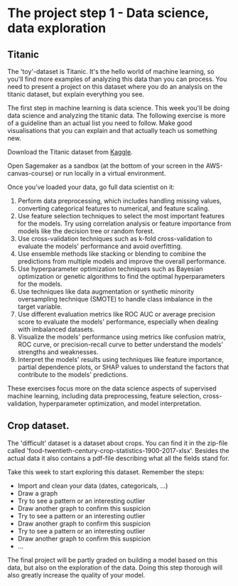 
# The project step 1 - Data science, data exploration

## Titanic

The 'toy'-dataset is Titanic. It's the hello world of machine learning, so you'll find more examples of analyzing this data than you can process. You need to present a project on this dataset where you do an analysis on the titanic dataset, but explain everything you see.

The first step in machine learning is data science. This week you'll be doing data science and analyzing the titanic data. The following exercise is more of a guideline than an actual list you need to follow. Make good visualisations that you can explain and that actually teach us something new.

Download the Titanic dataset from [Kaggle](https://www.kaggle.com/datasets/vinicius150987/titanic3).

Open Sagemaker as a sandbox (at the bottom of your screen in the AWS-canvas-course) or run locally in a virtual environment.

Once you’ve loaded your data, go full data scientist on it:
1.	Perform data preprocessing, which includes handling missing values, converting categorical features to numerical, and feature scaling.
2.	Use feature selection techniques to select the most important features for the models. Try using correlation analysis or feature importance from models like the decision tree or random forest.
3.	Use cross-validation techniques such as k-fold cross-validation to evaluate the models' performance and avoid overfitting.
4.	Use ensemble methods like stacking or blending to combine the predictions from multiple models and improve the overall performance.
5.	Use hyperparameter optimization techniques such as Bayesian optimization or genetic algorithms to find the optimal hyperparameters for the models.
6.	Use techniques like data augmentation or synthetic minority oversampling technique (SMOTE) to handle class imbalance in the target variable.
7.	Use different evaluation metrics like ROC AUC or average precision score to evaluate the models' performance, especially when dealing with imbalanced datasets.
8.	Visualize the models' performance using metrics like confusion matrix, ROC curve, or precision-recall curve to better understand the models' strengths and weaknesses.
9.	Interpret the models' results using techniques like feature importance, partial dependence plots, or SHAP values to understand the factors that contribute to the models' predictions.

These exercises focus more on the data science aspects of supervised machine learning, including data preprocessing, feature selection, cross-validation, hyperparameter optimization, and model interpretation.

## Crop dataset.

The 'difficult' dataset is a dataset about crops. You can find it in the zip-file called 'food-twentieth-century-crop-statistics-1900-2017-xlsx'. Besides the actual data it also contains a pdf-file describing what all the fields stand for.

Take this week to start exploring this dataset. Remember the steps:

- Import and clean your data (dates, categoricals, ...)
- Draw a graph
- Try to see a pattern or an interesting outlier
- Draw another graph to confirm this suspicion
- Try to see a pattern or an interesting outlier
- Draw another graph to confirm this suspicion
- Try to see a pattern or an interesting outlier
- Draw another graph to confirm this suspicion
- ...

The final project will be partly graded on building a model based on this data, but also on the exploration of the data. Doing this step thorough will also greatly increase the quality of your model.